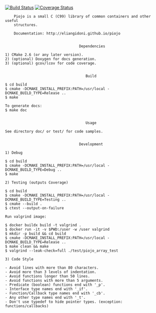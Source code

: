 [![Build Status](https://travis-ci.org/eliangidoni/piojo.svg?branch=master)](https://travis-ci.org/eliangidoni/piojo)
[![Coverage Status](https://coveralls.io/repos/eliangidoni/piojo/badge.svg?branch=master&service=github)](https://coveralls.io/github/eliangidoni/piojo?branch=master)

```
    Piojo is a small C (C99) library of common containers and other useful
    structures.

    Documentation: http://eliangidoni.github.io/piojo


                                  Dependencies

1) CMake 2.6 (or any later version).
2) (optional) Doxygen for docs generation.
3) (optional) gcov/lcov for code coverage.


                                     Build

$ cd build
$ cmake -DCMAKE_INSTALL_PREFIX:PATH=/usr/local -DCMAKE_BUILD_TYPE=Release ..
$ make

To generate docs:
$ make doc


                                     Usage

See directory doc/ or test/ for code samples.


                                  Development

1) Debug

$ cd build
$ cmake -DCMAKE_INSTALL_PREFIX:PATH=/usr/local -DCMAKE_BUILD_TYPE=Debug ..
$ make

2) Testing (outputs Coverage)

$ cd build
$ cmake -DCMAKE_INSTALL_PREFIX:PATH=/usr/local -DCMAKE_BUILD_TYPE=Testing ..
$ cmake --build .
$ ctest --output-on-failure

Run valgrind image:

$ docker buildx build -t valgrind .
$ docker run -it -v $PWD:/user -w /user valgrind
$ mkdir -p build && cd build
$ cmake -DCMAKE_INSTALL_PREFIX:PATH=/usr/local -DCMAKE_BUILD_TYPE=Release ..
$ make clean && make
$ valgrind --leak-check=full ./test/piojo_array_test

3) Code Style

- Avoid lines with more than 80 characters.
- Avoid more than 3 levels of indentation.
- Avoid functions longer than 50 lines.
- Avoid functions with more than 5 arguments.
- Predicate (boolean) functions end with '_p'.
- Interface type names end with '_if'.
- Function/Callback type names end with '_cb'.
- Any other type names end with '_t'.
- Don't use typedef to hide pointer types. (exception: functions/callbacks)

```

